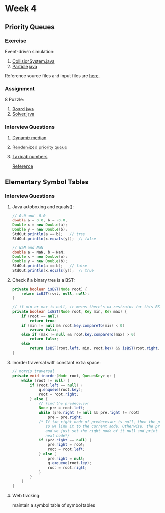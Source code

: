 # Week 4

## Priority Queues

### Exercise

Event-driven simulation:

1. [CollisionSystem.java](https://github.com/seineo/Algorithms/blob/master/Part1/week4/CollisionSystem.java)
2. [Particle.java](https://github.com/seineo/Algorithms/blob/master/Part1/week4/Particle.java)

Reference source files and input files are [here](https://algs4.cs.princeton.edu/61event/).

### Assignment

8 Puzzle:

1. [Board.java](https://github.com/seineo/Algorithms/blob/master/Part1/week4/Board.java)
2. [Solver.java](https://github.com/seineo/Algorithms/blob/master/Part1/week4/Solver.java)

### Interview Questions

1. [Dynamic median](https://github.com/seineo/Algorithms/blob/master/Part1/week4/DynamicMedian.java)

2. [Randamized priority queue](https://github.com/seineo/Algorithms/blob/master/Part1/week4/RandamizedHeap.java)

3. [Taxicab numbers](https://github.com/seineo/Algorithms/blob/master/Part1/week4/TaxicabNumbers.java)

   [Reference](https://github.com/keweishang/algorithm_princeton/blob/master/interview_questions/questions_answers_7.md)

## Elementary Symbol Tables

### Interview Questions

1. Java autoboxing and equals():

   ```java
   // 0.0 and -0.0
   double a = 0.0, b = -0.0;
   Double x = new Double(a);
   Double y = new Double(b);
   StdOut.println(a == b);   // true
   StdOut.println(x.equals(y));  // false
   
   // NaN and NaN
   double a = NaN, b = NaN;
   Double x = new Double(a);
   Double y = new Double(b);
   StdOut.println(a == b);   // false
   StdOut.println(x.equals(y));  // true
   ```

2. Check if a binary tree is a BST:

   ```java
   private boolean isBST(Node root) {
       return isBST(root, null, null);
   }
   
   // if min or max is null, it means there's no restrains for this BST
   private boolean isBST(Node root, Key min, Key max) {
       if (root == null)
           return true;
       if (min != null && root.key.compareTo(min) < 0)
           return false;
       else if (max != null && root.key.compareTo(max) > 0)
           return false;
       else
           return isBST(root.left, min, root.key) && isBST(root.right, root.key, max);
   }
   ```

3. Inorder traversal with constant extra space:

   ```java
   // morris traversal
   private void inorder(Node root, Queue<Key> q) {
       while (root != null) {
           if (root.left == null) {
               q.enqueue(root.key);
               root = root.right;
           } else {
               // find the predecessor
               Node pre = root.left;
               while (pre.right != null && pre.right != root)
                   pre = pre.right;
               /* If the right node of predecessor is null, then the predecessor is still not visited,
                  so we link it to the current node. Otherwise, the predecessor has already visited,
                  and we just set the right node of it null and print out the current node and then turn to
                  next node*/
               if (pre.right == null) {
                   pre.right = root;
                   root = root.left;
               } else {
                   pre.right = null;
                   q.enqueue(root.key);
                   root = root.right;
               }
           }
       }
   }
   ```

4. Web tracking:

   maintain a symbol table of symbol tables